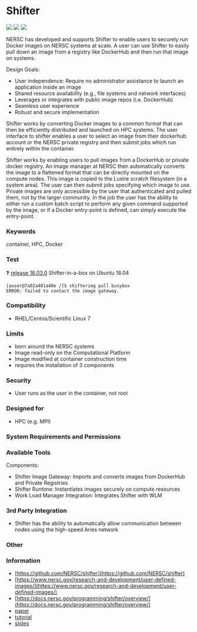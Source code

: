 # Shifter
<img src="https://img.shields.io/github/stars/NERSC/shifter">
<img src="https://img.shields.io/github/forks/NERSC/shifter">
<img src="https://img.shields.io/github/issues/NERSC/shifter">

NERSC has developed and supports Shifter to enable users to securely run Docker images on NERSC systems at scale. A user can use Shifter to easily pull down an image from a registry like DockerHub and then run that image on systems.

Design Goals:

- User independence: Require no administrator assistance to launch an application inside an image
- Shared resource availability (e.g., file systems and network interfaces)
- Leverages or integrates with public image repos (i.e. DockerHub)
- Seamless user experience
- Robust and secure implementation

Shifter works by converting Docker images to a common format that can then be efficiently distributed and launched on HPC systems. The user interface to shifter enables a user to select an image from their dockerhub account or the NERSC private registry and then submit jobs which run entirely within the container.

Shifter works by enabling users to pull images from a DockerHub or private docker registry. An image manager at NERSC then automatically converts the image to a flattened format that can be directly mounted on the compute nodes. This image is copied to the Lustre scratch filesystem (in a system area). The user can then submit jobs specifying which image to use. Private images are only accessible by the user that authenticated and pulled them, not by the larger community. In the job the user has the ability to either run a custom batch script to perform any given command supported by the image, or if a Docker entry-point is defined, can simply execute the entry-point.

### Keywords
container, HPC, Docker

### Test
❓ [release 18.03.0](https://hub.docker.com/r/scanon/shifterbox/tags) Shifter-in-a-box on Ubuntu 18.04
```
[auser@7a02a401a40e /]$ shifterimg pull busybox
ERROR: failed to contact the image gateway.
```

### Compatibility
- RHEL/Centos/Scientific Linux 7

### Limits
- born around the NERSC systems
- Image read-only on the Computational Platform
- Image modified at container construction time
- requires the installation of 3 components

### Security
- User runs as the user in the container, not root

### Designed for
- HPC (e.g. MPI)

### System Requirements and Permissions

### Available Tools
Components:

- Shifter Image Gateway: Imports and converts images from DockerHub and Private Registries
- Shifter Runtime: Instantiates images securely on compute resources
- Work Load Manager Integration: Integrates Shifter with WLM

### 3rd Party Integration
- Shifter has the ability to automatically allow communication between nodes using the high-speed Aries network

### Other

### Information
- [https://github.com/NERSC/shifter](https://github.com/NERSC/shifter)
- [https://www.nersc.gov/research-and-development/user-defined-images/](https://www.nersc.gov/research-and-development/user-defined-images/)
- [https://docs.nersc.gov/programming/shifter/overview/](https://docs.nersc.gov/programming/shifter/overview/)
- [paper](/papers/cug2015udi.pdf)
- [tutorial](https://github.com/NERSC/Shifter-Tutorial)
- [slides](https://drive.google.com/drive/folders/1LWuV6W5Gx6mdAuZAKCZvad5exf9we10f)